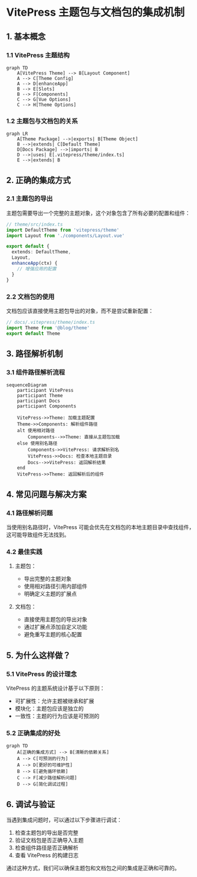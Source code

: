 # VitePress 主题包与文档包的集成机制

## 1. 基本概念

### 1.1 VitePress 主题结构
```mermaid
graph TD
    A[VitePress Theme] --> B[Layout Component]
    A --> C[Theme Config]
    A --> D[enhanceApp]
    B --> E[Slots]
    B --> F[Components]
    C --> G[Vue Options]
    C --> H[Theme Options]
```

### 1.2 主题包与文档包的关系
```mermaid
graph LR
    A[Theme Package] -->|exports| B[Theme Object]
    B -->|extends| C[Default Theme]
    D[Docs Package] -->|imports| B
    D -->|uses| E[.vitepress/theme/index.ts]
    E -->|extends| B
```

## 2. 正确的集成方式

### 2.1 主题包的导出
主题包需要导出一个完整的主题对象，这个对象包含了所有必要的配置和组件：

```typescript
// theme/src/index.ts
import DefaultTheme from 'vitepress/theme'
import Layout from './components/Layout.vue'

export default {
  extends: DefaultTheme,
  Layout,
  enhanceApp(ctx) {
    // 增强应用的配置
  }
}
```

### 2.2 文档包的使用
文档包应该直接使用主题包导出的对象，而不是尝试重新配置：

```typescript
// docs/.vitepress/theme/index.ts
import Theme from '@blog/theme'
export default Theme
```

## 3. 路径解析机制

### 3.1 组件路径解析流程
```mermaid
sequenceDiagram
    participant VitePress
    participant Theme
    participant Docs
    participant Components
    
    VitePress->>Theme: 加载主题配置
    Theme->>Components: 解析组件路径
    alt 使用相对路径
        Components-->>Theme: 直接从主题包加载
    else 使用别名路径
        Components->>VitePress: 请求解析别名
        VitePress->>Docs: 检查本地主题目录
        Docs-->>VitePress: 返回解析结果
    end
    VitePress->>Theme: 返回解析后的组件
```

## 4. 常见问题与解决方案

### 4.1 路径解析问题
当使用别名路径时，VitePress 可能会优先在文档包的本地主题目录中查找组件，这可能导致组件无法找到。

### 4.2 最佳实践
1. 主题包：
   - 导出完整的主题对象
   - 使用相对路径引用内部组件
   - 明确定义主题的扩展点

2. 文档包：
   - 直接使用主题包的导出对象
   - 通过扩展点添加自定义功能
   - 避免重写主题的核心配置

## 5. 为什么这样做？

### 5.1 VitePress 的设计理念
VitePress 的主题系统设计基于以下原则：
- 可扩展性：允许主题被继承和扩展
- 模块化：主题包应该是独立的
- 一致性：主题的行为应该是可预测的

### 5.2 正确集成的好处
```mermaid
graph TD
    A[正确的集成方式] --> B[清晰的依赖关系]
    A --> C[可预测的行为]
    A --> D[更好的可维护性]
    B --> E[避免循环依赖]
    C --> F[减少路径解析问题]
    D --> G[简化调试过程]
```

## 6. 调试与验证

当遇到集成问题时，可以通过以下步骤进行调试：
1. 检查主题包的导出是否完整
2. 验证文档包是否正确导入主题
3. 检查组件路径是否正确解析
4. 查看 VitePress 的构建日志

通过这种方式，我们可以确保主题包和文档包之间的集成是正确和可靠的。
